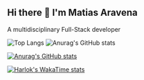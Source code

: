 ## Hi there 👋 I'm Matias Aravena


A multidisciplinary Full-Stack developer 


![Top Langs](https://github-readme-stats.vercel.app/api/top-langs/?username=MatAravena&hide=javascript,css,scss,html&theme=tokyonight)
![Anurag's GitHub stats](https://github-readme-stats.vercel.app/api?username=MatAravena&show_icons=true&theme=radical)

<!--
https://raw.githubusercontent.com/asudbury/github-stats-transparent/output/generated/overview.svg
-->

[![Anurag's GitHub stats](https://github-readme-stats.vercel.app/api?username=MatAravena)](https://github.com/anuraghazra/github-readme-stats)


[![Harlok's WakaTime stats](https://github-readme-stats.vercel.app/api/wakatime?username=MatAravena)](https://github.com/anuraghazra/github-readme-stats)

<!--
**MatAravena/MatAravena** is a ✨ _special_ ✨ repository because its `README.md` (this file) appears on your GitHub profile.



TypeScript   5 hrs 46 mins   ███████████░░░░░░░░░░░░░░   43.88 % \n
JavaScript   5 hrs 19 mins   ██████████░░░░░░░░░░░░░░░   40.41 % \n
JSON         1 hr 25 mins    ██▓░░░░░░░░░░░░░░░░░░░░░░   10.85 % \n
Bash         19 mins         ▓░░░░░░░░░░░░░░░░░░░░░░░░   02.47 % \n
HTML         16 mins         ▓░░░░░░░░░░░░░░░░░░░░░░░░   02.06 % \n


Here are some ideas to get you started:

- 🔭 I’m currently working on ...
- 🌱 I’m currently learning ...
- 👯 I’m looking to collaborate on ...
- 🤔 I’m looking for help with ...
- 💬 Ask me about ...
- 📫 How to reach me: ...
- 😄 Pronouns: ...
- ⚡ Fun fact: ...
-->
